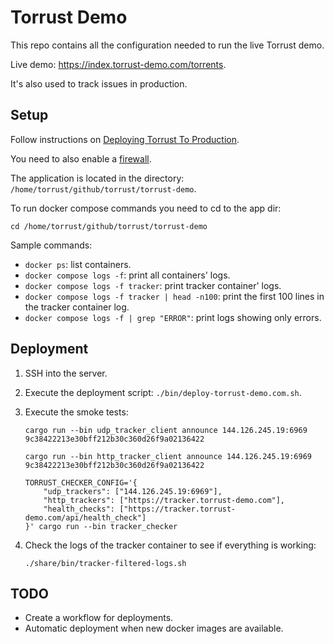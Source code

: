 # Torrust Demo

This repo contains all the configuration needed to run the live Torrust demo.

Live demo: <https://index.torrust-demo.com/torrents>.

It's also used to track issues in production.

## Setup

Follow instructions on [Deploying Torrust To Production](https://torrust.com/blog/deploying-torrust-to-production).

You need to also enable a [firewall](./docs/firewall.md).

The application is located in the directory: `/home/torrust/github/torrust/torrust-demo`.

To run docker compose commands you need to cd to the app dir:

```console
cd /home/torrust/github/torrust/torrust-demo
```

Sample commands:

- `docker ps`: list containers.
- `docker compose logs -f`: print all containers' logs.
- `docker compose logs -f tracker`: print tracker container' logs.
- `docker compose logs -f tracker | head -n100`: print the first 100 lines in the tracker container log.
- `docker compose logs -f | grep "ERROR"`: print logs showing only errors.

## Deployment

1. SSH into the server.
2. Execute the deployment script: `./bin/deploy-torrust-demo.com.sh`.
3. Execute the smoke tests:

    ```console
    cargo run --bin udp_tracker_client announce 144.126.245.19:6969 9c38422213e30bff212b30c360d26f9a02136422

    cargo run --bin http_tracker_client announce 144.126.245.19:6969 9c38422213e30bff212b30c360d26f9a02136422

    TORRUST_CHECKER_CONFIG='{
        "udp_trackers": ["144.126.245.19:6969"],
        "http_trackers": ["https://tracker.torrust-demo.com"],
        "health_checks": ["https://tracker.torrust-demo.com/api/health_check"]
    }' cargo run --bin tracker_checker
    ```

4. Check the logs of the tracker container to see if everything is working:

    ```console
    ./share/bin/tracker-filtered-logs.sh
    ```

## TODO

- Create a workflow for deployments.
- Automatic deployment when new docker images are available.
